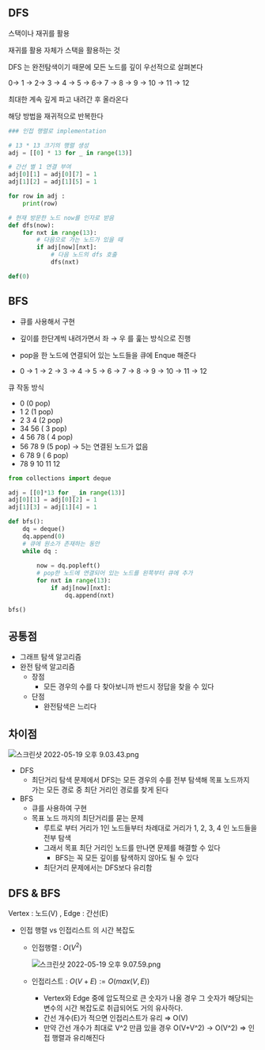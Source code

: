 ## DFS

스택이나 재귀를 활용

재귀를 활용 자체가 스택을 활용하는 것

DFS 는 완전탐색이기 때문에 모든 노드를 깊이 우선적으로 살펴본다

0→ 1 → 2→ 3 → 4 → 5 → 6→ 7 →  8 → 9 → 10 → 11 → 12

최대한 계속 깊게 파고 내려간 후 올라온다 

해당 방법을 재귀적으로 반복한다

```python
### 인접 행렬로 implementation

# 13 * 13 크기의 행렬 생성
adj = [[0] * 13 for _ in range(13)]

# 간선 별 1 연결 부여 
adj[0][1] = adj[0][7] = 1
adj[1][2] = adj[1][5] = 1

for row in adj : 
	print(row)

# 현재 방문한 노드 now를 인자로 받음
def dfs(now):
	for nxt in range(13):
		# 다음으로 가는 노드가 있을 때
		if adj[now][nxt]: 
			# 다음 노드의 dfs 호출 
			dfs(nxt)

def(0)
```

## BFS


- 큐를 사용해서 구현
- 깊이를 한단계씩 내려가면서 좌 → 우 를 훑는 방식으로 진행
- pop을 한 노드에 연결되어 있는 노드들을 큐에 Enque 해준다

- 0 → 1 → 2 → 3 → 4 → 5 → 6 → 7 → 8 → 9 → 10 → 11 → 12

큐 작동 방식

- 0 (0 pop)
- 1 2 (1 pop)
- 2 3 4 (2 pop)
- 34 56 ( 3 pop)
- 4 56 78 ( 4 pop)
- 56 78 9 (5 pop) → 5는 연결된 노드가 없음
- 6 78 9 ( 6 pop)
- 78 9 10 11 12
    
    

```python
from collections import deque

adj = [[0]*13 for _ in range(13)]
adj[0][1] = adj[0][2] = 1
adj[1][3] = adj[1][4] = 1

def bfs():
	dq = deque()
	dq.append(0)
	# 큐에 원소가 존재하는 동안 
	while dq :
		
		now = dq.popleft()
		# pop한 노드에 연결되어 있는 노드를 왼쪽부터 큐에 추가
		for nxt in range(13):
			if adj[now][nxt]:
				dq.append(nxt)

bfs()
```

## 공통점

- 그래프 탐색 알고리즘
- 완전 탐색 알고리즘
    - 장점
        - 모든 경우의 수를 다 찾아보니까 반드시 정답을 찾을 수 있다
    - 단점
        - 완전탐색은 느리다

## 차이점

![스크린샷 2022-05-19 오후 9.03.43.png](https://s3-us-west-2.amazonaws.com/secure.notion-static.com/cbf8d323-f9ee-4c88-88fa-a252bd58663a/스크린샷_2022-05-19_오후_9.03.43.png)

- DFS
    - 최단거리 탐색 문제에서 DFS는 모든 경우의 수를 전부 탐색해 목표 노드까지 가는 모든 경로 중 최단 거리인 경로를 찾게 된다
- BFS
    - 큐를 사용하여 구현
    - 목표 노드 까지의 최단거리를 묻는 문제
        - 루트로 부터 거리가 1인 노드들부터 차례대로 거리가 1, 2, 3, 4 인 노드들을 전부 탐색
        - 그래서 목표 최단 거리인 노드를 만나면 문제를 해결할 수 있다
            - BFS는 꼭 모든 깊이를 탐색하지 않아도 될 수 있다
        - 최단거리 문제에서는 DFS보다 유리함
    

## DFS & BFS

Vertex : 노드(V) , Edge : 간선(E)

- 인접 행렬 vs 인접리스트 의 시간 복잡도
    - 인접행렬 : $O(V^2)$
        
        ![스크린샷 2022-05-19 오후 9.07.59.png](https://s3-us-west-2.amazonaws.com/secure.notion-static.com/aa1588fd-4ba2-4eaf-9c3c-750e6d3284ec/스크린샷_2022-05-19_오후_9.07.59.png)
        
    - 인접리스트 : $O(V+E) := O(max(V, E))$
        - Vertex와 Edge 중에 압도적으로 큰 숫자가 나올 경우 그 숫자가 해당되는 변수의 시간 복잡도로 취급되어도 거의 유사하다.
        - 간선 개수(E)가 적으면 인접리스트가 유리 ⇒ O(V)
        - 만약 간선 개수가 최대로 V^2 만큼 있을 경우 O(V+V^2) → O(V^2) ⇒ 인접 행렬과 유리해진다
